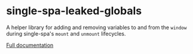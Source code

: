 # single-spa-leaked-globals

A helper library for adding and removing variables to and from the `window` during single-spa's `mount` and `unmount` lifecycles.

[Full documentation](https://single-spa.js.org/docs/ecosystem-leaked-globals.html)
